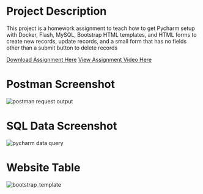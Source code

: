 # Project Description
This project is a homework assignment to teach how to get Pycharm setup with Docker, Flash, MySQL, Bootstrap HTML templates, and HTML forms to create new records, update records, and a small form that has no fields other than a submit button to delete records

[Download Assignment Here](PPPSQL-Homework.pdf)
[View Assignment Video Here]()
# Postman Screenshot
![postman request output](screenshots/postman.png)
# SQL Data Screenshot
![pycharm data query](screenshots/query.png)
# Website Table 
![bootstrap_template](screenshots/websitetable.png)
